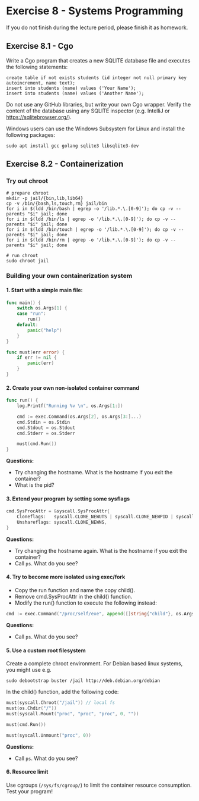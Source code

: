 # Exercise 8 - Systems Programming

If you do not finish during the lecture period, please finish it as homework.

## Exercise 8.1 - Cgo

Write a Cgo program that creates a new SQLITE database file and executes the following statements:
```sqlite
create table if not exists students (id integer not null primary key autoincrement, name text);
insert into students (name) values ('Your Name');
insert into students (name) values ('Another Name');
```
Do not use any GitHub libraries, but write your own Cgo wrapper.
Verify the content of the database using any SQLITE inspector (e.g. IntelliJ or https://sqlitebrowser.org/).

Windows users can use the Windows Subsystem for Linux and install the following packages:
```shell script
sudo apt install gcc golang sqlite3 libsqlite3-dev
```

## Exercise 8.2 - Containerization

### Try out chroot
```shell script
# prepare chroot
mkdir -p jail/{bin,lib,lib64}
cp -v /bin/{bash,ls,touch,rm} jail/bin
for i in $(ldd /bin/bash | egrep -o '/lib.*.\.[0-9]'); do cp -v --parents "$i" jail; done
for i in $(ldd /bin/ls | egrep -o '/lib.*.\.[0-9]'); do cp -v --parents "$i" jail; done
for i in $(ldd /bin/touch | egrep -o '/lib.*.\.[0-9]'); do cp -v --parents "$i" jail; done
for i in $(ldd /bin/rm | egrep -o '/lib.*.\.[0-9]'); do cp -v --parents "$i" jail; done

# run chroot
sudo chroot jail
```

### Building your own containerization system

#### 1. Start with a simple main file:
```go
func main() {
	switch os.Args[1] {
	case "run":
		run()
	default:
		panic("help")
	}
}

func must(err error) {
	if err != nil {
		panic(err)
	}
}
```


#### 2. Create your own non-isolated container command
```go
func run() {
	log.Printf("Running %v \n", os.Args[1:])

	cmd := exec.Command(os.Args[2], os.Args[3:]...)
	cmd.Stdin = os.Stdin
	cmd.Stdout = os.Stdout
	cmd.Stderr = os.Stderr

	must(cmd.Run())
}
```

**Questions:**
- Try changing the hostname. What is the hostname if you exit the container?
- What is the pid?


#### 3. Extend your program by setting some sysflags
```go
cmd.SysProcAttr = &syscall.SysProcAttr{
    Cloneflags:   syscall.CLONE_NEWUTS | syscall.CLONE_NEWPID | syscall.CLONE_NEWNS,
    Unshareflags: syscall.CLONE_NEWNS,
}
```

**Questions:**
- Try changing the hostname again. What is the hostname if you exit the container?
- Call `ps`. What do you see?


#### 4. Try to become more isolated using exec/fork
- Copy the run function and name the copy child(). 
- Remove cmd.SysProcAttr in the child() function. 
- Modify the run() function to execute the following instead:
```go
cmd := exec.Command("/proc/self/exe", append([]string{"child"}, os.Args[2:]...)...)
```

**Questions:**
- Call `ps`. What do you see?


#### 5. Use a custom root filesystem
Create a complete chroot environment. For Debian based linux systems, you might use e.g.
```shell script
sudo debootstrap buster /jail http://deb.debian.org/debian
```

In the child() function, add the following code:
```go
must(syscall.Chroot("/jail")) // local fs
must(os.Chdir("/"))
must(syscall.Mount("proc", "proc", "proc", 0, ""))

must(cmd.Run())

must(syscall.Unmount("proc", 0))
```

**Questions:**
- Call `ps`. What do you see?

#### 6. Resource limit

Use cgroups (`/sys/fs/cgroup/`) to limit the container resource consumption.
Test your program!
